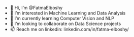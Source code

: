 - 👋 Hi, I’m @FatmaElboshy
- 👀 I’m interested in Machine Learning and Data Analysis
- 🌱 I’m currently learning Computer Vision and NLP
- 💞️ I’m looking to collaborate on Data Science projects
- 📫 Reach me on linkedin: linkedin.com/in/fatma-elboshy/

<!---
FatmaElboshy/FatmaElboshy is a ✨ special ✨ repository because its `README.md` (this file) appears on your GitHub profile.
You can click the Preview link to take a look at your changes.
--->
